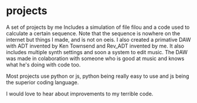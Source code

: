 # projects
A set of projects by me
Includes a simulation of file filou and a code used to calculate a certain sequence.
Note that the sequence is nowhere on the internet but things I made, and is not on oeis.
I also created a primative DAW with ADT invented by Ken Townsend and Rev_ADT invented by me. It also includes multiple synth settings and soon a system to edit music. The DAW was made in colaboration with someone who is good at music and knows what he's doing with code too.

Most projects use python or js, python being really easy to use and js being the superior coding language.

I would love to hear about improvements to my terrible code.
